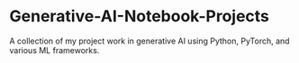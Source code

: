 # Generative-AI-Notebook-Projects
A collection of my project work in generative AI using Python, PyTorch, and various ML frameworks.
